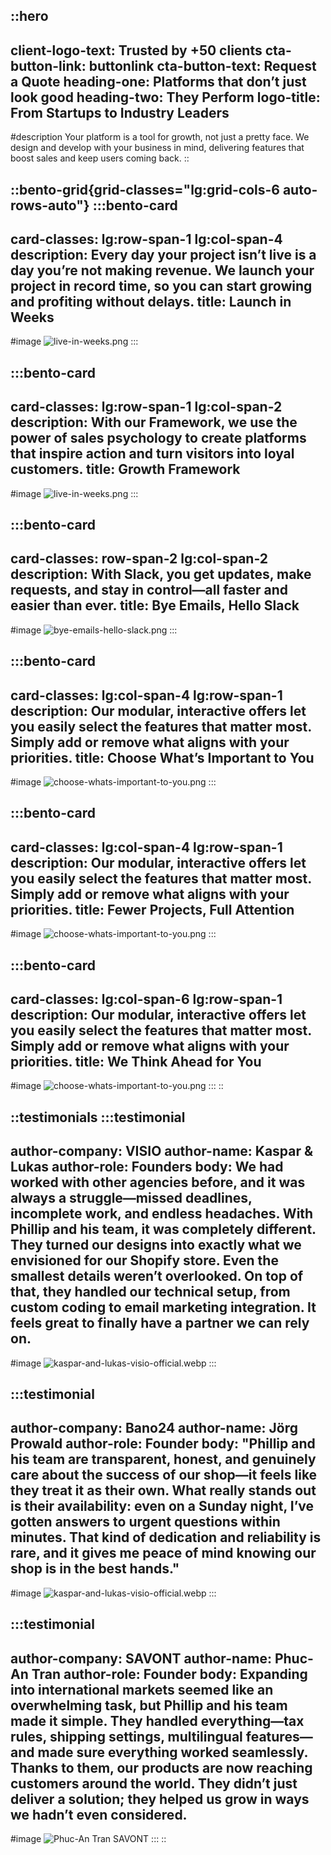 ::hero
---
client-logo-text: Trusted by +50 clients
cta-button-link: buttonlink
cta-button-text: Request a Quote
heading-one: Platforms that don’t just look good
heading-two: They Perform
logo-title: From Startups to Industry Leaders
---
#description
Your platform is a tool for growth, not just a pretty face. We design and develop with your business in mind, delivering features that boost sales and keep users coming back.
::

::bento-grid{grid-classes="lg:grid-cols-6 auto-rows-auto"}
  :::bento-card
  ---
  card-classes: lg:row-span-1 lg:col-span-4
  description: Every day your project isn’t live is a day you’re not making
    revenue. We launch your project in record time, so you can start growing and
    profiting without delays.
  title: Launch in Weeks
  ---
  #image
  ![live-in-weeks.png](/live-in-weeks.png)
  :::

  :::bento-card
  ---
  card-classes: lg:row-span-1 lg:col-span-2
  description: With our Framework, we use the power of sales psychology to create
    platforms that inspire action and turn visitors into loyal customers.
  title: Growth Framework
  ---
  #image
  ![live-in-weeks.png](/live-in-weeks.png)
  :::

  :::bento-card
  ---
  card-classes: row-span-2 lg:col-span-2
  description: With Slack, you get updates, make requests, and stay in control—all
    faster and easier than ever.
  title: Bye Emails, Hello Slack
  ---
  #image
  ![bye-emails-hello-slack.png](/images/bye-emails-hello-slack.png)
  :::

  :::bento-card
  ---
  card-classes: lg:col-span-4 lg:row-span-1
  description: Our modular, interactive offers let you easily select the features
    that matter most. Simply add or remove what aligns with your priorities.
  title: Choose What’s Important to You
  ---
  #image
  ![choose-whats-important-to-you.png](/images/choose-whats-important-to-you.png)
  :::

  :::bento-card
  ---
  card-classes: lg:col-span-4 lg:row-span-1
  description: Our modular, interactive offers let you easily select the features
    that matter most. Simply add or remove what aligns with your priorities.
  title: Fewer Projects, Full Attention
  ---
  #image
  ![choose-whats-important-to-you.png](/images/choose-whats-important-to-you.png)
  :::

  :::bento-card
  ---
  card-classes: lg:col-span-6 lg:row-span-1
  description: Our modular, interactive offers let you easily select the features
    that matter most. Simply add or remove what aligns with your priorities.
  title: We Think Ahead for You
  ---
  #image
  ![choose-whats-important-to-you.png](/images/choose-whats-important-to-you.png)
  :::
::

::testimonials
  :::testimonial
  ---
  author-company: VISIO
  author-name: Kaspar & Lukas
  author-role: Founders
  body: We had worked with other agencies before, and it was always a
    struggle—missed deadlines, incomplete work, and endless headaches. With
    Phillip and his team, it was completely different. They turned our designs
    into exactly what we envisioned for our Shopify store. Even the smallest
    details weren’t overlooked. On top of that, they handled our technical setup,
    from custom coding to email marketing integration. It feels great to finally
    have a partner we can rely on.
  ---
  #image
  ![kaspar-and-lukas-visio-official.webp](/images/kaspar-and-lukas-visio-official.webp)
  :::

  :::testimonial
  ---
  author-company: Bano24
  author-name: Jörg Prowald
  author-role: Founder
  body: "Phillip and his team are transparent, honest, and genuinely care about
    the success of our shop—it feels like they treat it as their own. What really
    stands out is their availability: even on a Sunday night, I’ve gotten answers
    to urgent questions within minutes. That kind of dedication and reliability is
    rare, and it gives me peace of mind knowing our shop is in the best hands."
  ---
  #image
  ![kaspar-and-lukas-visio-official.webp](/images/joerg-prowald-bano24.webp)
  :::

  :::testimonial
  ---
  author-company: SAVONT
  author-name: Phuc-An Tran
  author-role: Founder
  body: Expanding into international markets seemed like an overwhelming task, but
    Phillip and his team made it simple. They handled everything—tax rules,
    shipping settings, multilingual features—and made sure everything worked
    seamlessly. Thanks to them, our products are now reaching customers around the
    world. They didn’t just deliver a solution; they helped us grow in ways we
    hadn’t even considered.
  ---
  #image
  ![Phuc-An Tran SAVONT](/images/phuc-an-tran.webp)
  :::
::
